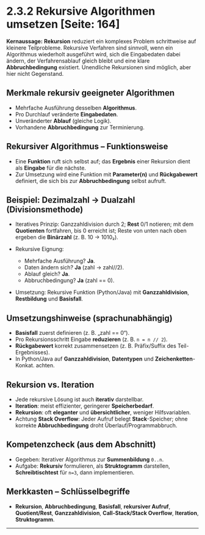 # 2.3.2 Rekursive Algorithmen umsetzen [Seite: 164]

**Kernaussage:** **Rekursion** reduziert ein komplexes Problem schrittweise auf kleinere Teilprobleme. Rekursive Verfahren sind sinnvoll, wenn ein Algorithmus wiederholt ausgeführt wird, sich die Eingabedaten dabei ändern, der Verfahrensablauf gleich bleibt und eine klare **Abbruchbedingung** existiert. Unendliche Rekursionen sind möglich, aber hier nicht Gegenstand. 

## Merkmale rekursiv geeigneter Algorithmen

* Mehrfache Ausführung desselben **Algorithmus**.
* Pro Durchlauf veränderte **Eingabedaten**.
* Unveränderter **Ablauf** (gleiche Logik).
* Vorhandene **Abbruchbedingung** zur Terminierung. 

## Rekursiver Algorithmus – Funktionsweise

* Eine **Funktion** ruft sich selbst auf; das **Ergebnis** einer Rekursion dient als **Eingabe** für die nächste.
* Zur Umsetzung wird eine Funktion mit **Parameter(n)** und **Rückgabewert** definiert, die sich bis zur **Abbruchbedingung** selbst aufruft. 

## Beispiel: Dezimalzahl → Dualzahl (Divisionsmethode)

* Iteratives Prinzip: Ganzzahldivision durch 2; **Rest** 0/1 notieren; mit dem **Quotienten** fortfahren, bis 0 erreicht ist; Reste von unten nach oben ergeben die **Binärzahl** (z. B. 10 → 1010₂).
* Rekursive Eignung:

  * Mehrfache Ausführung? **Ja**.
  * Daten ändern sich? **Ja** (zahl → zahl//2).
  * Ablauf gleich? **Ja**.
  * Abbruchbedingung? **Ja** (zahl == 0).
* Umsetzung: Rekursive Funktion (Python/Java) mit **Ganzzahldivision**, **Restbildung** und **Basisfall**. 

## Umsetzungshinweise (sprachunabhängig)

* **Basisfall** zuerst definieren (z. B. „zahl == 0“).
* Pro Rekursionsschritt Eingabe **reduzieren** (z. B. `n = n // 2`).
* **Rückgabewert** korrekt zusammensetzen (z. B. Präfix/Suffix des Teil-Ergebnisses).
* In Python/Java auf **Ganzzahldivision**, **Datentypen** und **Zeichenketten**-Konkat. achten. 

## Rekursion vs. Iteration

* Jede rekursive Lösung ist auch **iterativ** darstellbar.
* **Iteration**: meist effizienter, geringerer **Speicherbedarf**.
* **Rekursion**: oft **eleganter** und **übersichtlicher**, weniger Hilfsvariablen.
* Achtung **Stack Overflow**: Jeder Aufruf belegt **Stack**-Speicher; ohne korrekte **Abbruchbedingung** droht Überlauf/Programmabbruch. 

## Kompetenzcheck (aus dem Abschnitt)

* Gegeben: Iterativer Algorithmus zur **Summenbildung** `0..n`.
* Aufgabe: **Rekursiv** formulieren, als **Struktogramm** darstellen, **Schreibtischtest** für `n=3`, dann implementieren. 

## Merkkasten – Schlüsselbegriffe

* **Rekursion**, **Abbruchbedingung**, **Basisfall**, **rekursiver Aufruf**, **Quotient/Rest**, **Ganzzahldivision**, **Call-Stack/Stack Overflow**, **Iteration**, **Struktogramm**.

---
